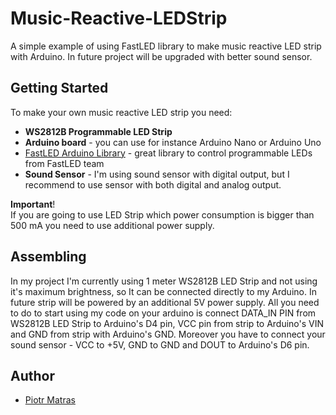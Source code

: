 # Music-Reactive-LEDStrip

A simple example of using FastLED library to make music reactive LED strip with Arduino. 
In future project will be upgraded with better sound sensor. 

## Getting Started

To make your own music reactive LED strip you need:
 * **WS2812B Programmable LED Strip**
 * **Arduino board** - you can use for instance Arduino Nano or Arduino Uno
 * [FastLED Arduino Library](https://github.com/FastLED/FastLED) - great library to control programmable LEDs from FastLED team
 * **Sound Sensor** - I'm using sound sensor with digital output, but I recommend to use sensor with both digital and analog output.
 
 **Important**! <br />
 If you are going to use LED Strip which power consumption is bigger than 500 mA you need to use additional power supply.
 
 ## Assembling
 
 In my project I'm currently using 1 meter WS2812B LED Strip and not using it's maximum brightness, so It can be connected directly to
 my Arduino. In future strip will be powered by an additional 5V power supply. All you need to do to start using my code on your arduino is
 connect DATA_IN PIN from WS2812B LED Strip to Arduino's D4 pin, VCC pin from strip to Arduino's VIN and GND from strip with Arduino's GND.
 Moreover you have to connect your sound sensor - VCC to +5V, GND to GND and DOUT to Arduino's D6 pin.
 
 
 
 ## Author
 * [Piotr Matras](github.com/birdman98)
